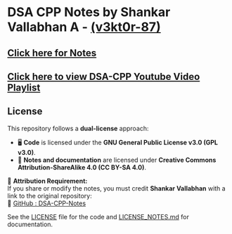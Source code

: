 # DSA CPP Notes by Shankar Vallabhan A  - [(v3kt0r-87)](https://github.com/v3kt0r-87)

## [Click here for Notes](https://github.com/v3kt0r-87/DSA-CPP-Notes/blob/main/Note-1-Flowcharts.md)

## [Click here to view DSA-CPP Youtube Video Playlist](https://www.youtube.com/playlist?list=PLfqMhTWNBTe137I_EPQd34TsgV6IO55pt) 

## License

This repository follows a **dual-license** approach:

- 🖥 **Code** is licensed under the **GNU General Public License v3.0 (GPL v3.0)**.  
- 📖 **Notes and documentation** are licensed under **Creative Commons Attribution-ShareAlike 4.0 (CC BY-SA 4.0)**.

📌 **Attribution Requirement:**  
If you share or modify the notes, you must credit **Shankar Vallabhan** with a link to the original repository:  
🔗 [GitHub : DSA-CPP-Notes](https://github.com/v3kt0r-87/DSA-CPP-Notes)  

See the [LICENSE](LICENSE) file for the code and [LICENSE_NOTES.md](LICENSE_NOTES.md) for documentation.


